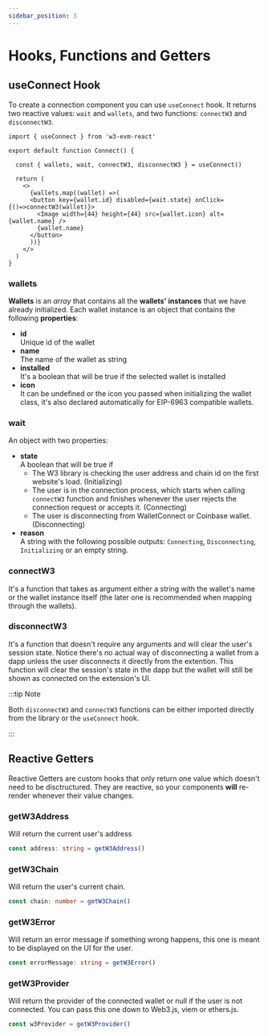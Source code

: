 ```yaml
---
sidebar_position: 3
---
```


# Hooks, Functions and Getters

## useConnect Hook

To create a connection component you can use `useConnect` hook. It returns two reactive values: `wait` and `wallets`, and two functions: `connectW3` and `disconnectW3`.

```tsx
import { useConnect } from 'w3-evm-react'

export default function Connect() {

  const { wallets, wait, connectW3, disconnectW3 } = useConnect()
  
  return (
    <>
      {wallets.map((wallet) =>(
      <button key={wallet.id} disabled={wait.state} onClick={()=>connectW3(wallet)}>
        <Image width={44} height={44} src={wallet.icon} alt={wallet.name} />
        {wallet.name}
      </button>
      ))}
    </>
  )
}
```

### wallets

**Wallets** is an *array* that contains all the **wallets' instances** that we have already initialized. Each wallet instance is an object that contains the following **properties**:

- **id**
  <br/> Unique id of the wallet
- **name**
  <br/> The name of the wallet as string
- **installed**
  <br/> It's a boolean that will be true if the selected wallet is installed
- **icon**
  <br/> It can be undefined or the icon you passed when initializing the wallet class, it's also declared automatically for EIP-6963 compatible wallets.

### wait

An object with two properties:

- **state** <br/>
   A boolean that will be true if
    - The W3 library is checking the user address and chain id on the first website's load. (Initializing)
    - The user is in the connection process, which starts when calling `connectW3` function and finishes whenever the user rejects the connection request or accepts it. (Connecting)
    - The user is disconnecting from WalletConnect or Coinbase wallet. (Disconnecting)
- **reason** <br/> A string with the following possible outputs: `Connecting`, `Disconnecting`, `Initializing` or an empty string.

### connectW3

It's a function that takes as argument either a string with the wallet's name or the wallet instance itself (the later one is recommended when mapping through the wallets).

### disconnectW3

It's a function that doesn't require any arguments and will clear the user's session state. Notice there's no actual way of disconnecting a wallet from a dapp unless the user disconnects it directly from the extention. This function will clear the session's state in the dapp but the wallet will still be shown as connected on the extension's UI.

:::tip Note

Both `disconnectW3` and `connectW3` functions can be either imported directly from the library or the `useConnect` hook.

:::

## Reactive Getters

Reactive Getters are custom hooks that only return one value which doesn't need to be disctructured. They are reactive, so your components **will** re-render whenever their value changes.

### getW3Address

Will return the current user's address

```ts
const address: string = getW3Address()
```

### getW3Chain

Will return the user's current chain.

```ts
const chain: number = getW3Chain()
```

### getW3Error

Will return an error message if something wrong happens, this one is meant to be displayed on the UI for the user.

```ts
const errorMessage: string = getW3Error()
```

### getW3Provider

Will return the provider of the connected wallet or null if the user is not connected. You can pass this one down to Web3.js, viem or ethers.js.

```ts
const w3Provider = getW3Provider()
```